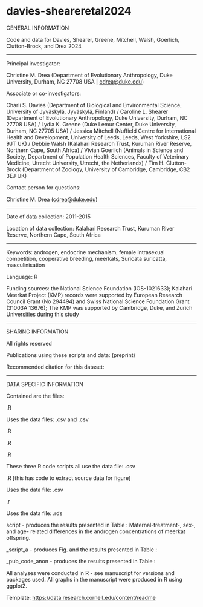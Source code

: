 # davies-sheareretal2024

GENERAL INFORMATION

Code and data for Davies, Shearer, Greene, Mitchell, Walsh, Goerlich, Clutton-Brock, and Drea 2024

<hr/> 

Principal investigator:

Christine M. Drea (Department of Evolutionary Anthropology, Duke University, Durham, NC 27708 USA | cdrea@duke.edu)

Associate or co-investigators: 

Charli S. Davies (Department of Biological and Environmental Science, University of Jyväskylä, Jyväskylä, Finland) / 
Caroline L. Shearer (Department of Evolutionary Anthropology, Duke University, Durham, NC 27708 USA) / 
Lydia K. Greene (Duke Lemur Center, Duke University, Durham, NC 27705 USA) / 
Jessica Mitchell (Nuffield Centre for International Health and Development, University of Leeds, Leeds, West Yorkshire, LS2 9JT UK) / Debbie Walsh (Kalahari Research Trust, Kuruman River Reserve, Northern Cape, South Africa) / Vivian Goerlich (Animals in Science and Society, Department of Population Health Sciences, Faculty of Veterinary Medicine, Utrecht University, Utrecht, the Netherlands) / 
Tim H. Clutton-Brock (Department of Zoology, University of Cambridge, Cambridge, CB2 3EJ UK)

Contact person for questions:

Christine M. Drea (cdrea@duke.edu)

<hr/> 

Date of data collection: 2011-2015


Location of data collection: Kalahari Research Trust, Kuruman River Reserve, Northern Cape, South Africa

<hr/> 

Keywords:  androgen, endocrine mechanism, female intrasexual competition, cooperative breeding, meerkats, Suricata suricatta, masculinisation

Language: R

Funding sources: the National Science Foundation (IOS-1021633); Kalahari Meerkat Project (KMP) records were supported by European Research Council Grant (No 294494) and Swiss National Science Foundation Grant (31003A 13676); The KMP was supported by Cambridge, Duke, and Zurich Universities during this study

<hr/> 

SHARING INFORMATION

All rights reserved

Publications using these scripts and data:  (preprint)

Recommended citation for this dataset: 

<hr/> 

DATA SPECIFIC INFORMATION

Contained are the files:

.R 

Uses the data files: .csv and .csv


.R

.R

.R

These three R code scripts all use the data file: .csv


.R [this has code to extract source data for figure]

Uses the data file: .csv


.r

Uses the data file: .rds

script - produces the results presented in Table : Maternal-treatment-, sex-, and age- related differences in the androgen concentrations of meerkat offspring.

_script_a - produces Fig.  and the results presented in Table : 

_pub_code_anon - produces the results presented in Table : 

All analyses were conducted in R - see manuscript for versions and packages used. All graphs in the manuscript were produced in R using ggplot2.

Template: https://data.research.cornell.edu/content/readme
